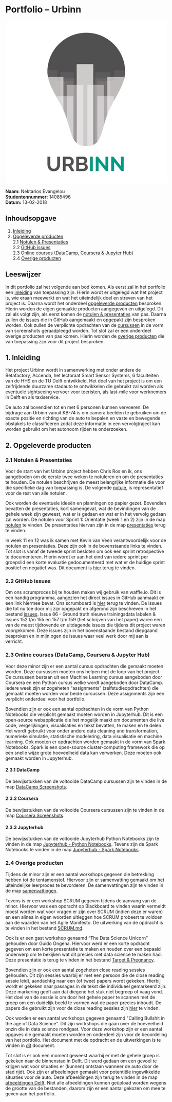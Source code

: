 # Portfolio – Urbinn 

![alt text](https://github.com/NektariosEvangelou/KB-74-Urbinn-Portfolio/blob/master/Portfolio%20Foto's/urbinn_logo.jpg "Urbinn Logo")

**Naam:**	Nektarios Evangelou <br >
**Studentennummer:** 	14085496 <br >
**Datum:** 	13-02-2018 <br >

## Inhoudsopgave
1. [Inleiding](#inleiding)
2. [Opgeleverde producten](#opgeleverde_producten) <br >
  2.1 [Notulen & Presentaties](#notulen_presentaties) <br >
  2.2 [GitHub issues](#github_issues) <br >
  2.3 [Online courses (DataCamp, Coursera & Jupyter Hub)](#online_courses)<br >
  2.4 [Overige producten](#overige_producten)

## Leeswijzer

In dit portfolio zal het volgende aan bod komen. Als eerst zal in het portfolio een [inleiding](#inleiding) van toepassing zijn. 
Hierin wordt er uitgelegd wat het project is, wie eraan meewerkt en wat het uiteindelijk doel en streven van het project is. 
Daarna wordt het onderdeel [opgeleverde producten](#opgeleverde_producten) besproken. 
Hierin worden de eigen gemaakte producten aangegeven en uitgelegd. 
Dit zal als volgt zijn, als eerst komen de [notulen & presentaties](#notulen_presentaties) van pas. 
Daarna zullen de [issues](#github_issues) die in GitHub aangemaakt en opgepakt zijn besproken worden. 
Ook zullen de verplichte opdrachten van de [cursussen](#online_courses) in de vorm van screenshots geraadpleegd worden. 
Tot slot zal er een onderdeel overige producten van pas komen. 
Hierin worden de [overige producten](#overige_producten) die van toepassing zijn voor dit project besproken.

## 1.	Inleiding<a name="inleiding"></a>

Het project Urbinn wordt in samenwerking met onder andere de Betafactory, Accenda, het lectoraat Smart Sensor Systems, 6 faculteiten van de HHS en de TU Delft ontwikkeld. 
Het doel van het project is om een zelfrijdende duurzame stadauto te ontwikkelen die gebruikt zal worden als eventuele sightseeing vervoer voor toeristen, als last-mile voor werknemers in Delft en als taxiservice. 

De auto zal bovendien tot en met 6 personen kunnen vervoeren. De bijdrage aan Urbinn vanuit KB-74 is om camera beelden te gebruiken om de exacte positie en richting van de auto te bepalen en vaste en bewegende obstakels te classificeren zodat deze informatie in een vervolgtraject kan worden gebruikt om het autonoom rijden te onderzoeken.

## 2.	Opgeleverde producten<a name="opgeleverde_producten"></a>

### 2.1	Notulen & Presentaties<a name="notulen_presentaties"></a>

Voor de start van het Urbinn project hebben Chris Ros en ik, ons aangeboden om de eerste twee weken te notuleren en om de presentaties te houden. De notulen beschrijven de meest belangrijke informatie die voor die specifieke dag van toepassing is. De volgende [notule](https://github.com/NektariosEvangelou/KB-74-Urbinn-Portfolio/blob/master/Notulen/Notulen%20(30-08-2017).pdf), is representatief voor de rest van alle notulen. 

Ook worden de eventuele ideeën en planningen op papier gezet. Bovendien bevatten de presentaties, kort samengevat, wat de bevindingen van de gehele week zijn geweest, wat er is gedaan en wat er in het vervolg gedaan zal worden. De notulen voor Sprint 1: Oriëntatie (week 1 en 2) zijn in de map [notulen](https://github.com/NektariosEvangelou/KB-74-Urbinn-Portfolio/tree/master/Notulen) te vinden. De presentaties hiervan zijn in de map [presentaties](https://github.com/NektariosEvangelou/KB-74-Urbinn-Portfolio/tree/master/Presentaties) terug te vinden. 

In week 11 en 12 was ik samen met Kevin van Veen verantwoordelijk voor de notulen en presentaties. Deze zijn ook in de bovenstaande links te vinden. Tot slot is vanaf de tweede sprint besloten om ook een sprint retrospective te documenteren. Hierin wordt er aan het eind van iedere sprint per groepslid een korte evaluatie gedocumenteerd met wat er de huidige sprint positief en negatief was. Dit document is [hier](https://github.com/NektariosEvangelou/KB-74-Urbinn-Portfolio/blob/master/Notulen/Urbinn%20-%20Sprint%20Retrospective%20(24-11-2017%20-%20Sprint%206).pdf) terug te vinden.


### 2.2 GitHub issues<a name="github_issues"></a>

Om ons scrumproces bij te houden maken wij gebruik van waffle.io. Dit is een handig programma, aangezien het direct issues in GitHub aanmaakt en een link hiermee bevat. Ons scrumboard is [hier](https://waffle.io/urbinn/urbinn) terug te vinden. De issues die tot nu toe door mij zijn opgepakt en afgerond zijn beschreven in het bestand [issues](https://github.com/NektariosEvangelou/KB-74-Urbinn-Portfolio/blob/master/GitHub%20Issues/Issues.md). Issue 86 - Ground truth nieuwe trainingsdata labelen & Issues 152 t/m 155 en 157 t/m 159 (het schrijven van het paper) waren een van de meest tijdrovende en uitdagende issues die tijdens dit project waren voorgekomen. Deze issues zijn in het bovenstaande bestand diepgaand besproken en in mijn ogen de issues waar veel werk door mij aan is verricht.

### 2.3 Online courses (DataCamp, Coursera & Jupyter Hub)<a name="online_courses"></a>

Voor deze minor zijn er een aantal cursus opdrachten die gemaakt moeten worden. 
Deze cursussen moeten ons helpen met de loop van het project. 
De cursussen bestaan uit een Machine Learning cursus aangeboden door Coursera en een Python cursus welke wordt aangeboden door DataCamp. 
Iedere week zijn er zogeheten “assignments” (zelfstudieopdrachten) die gemaakt moeten worden voor beide cursussen. 
Deze assignments zijn een verplicht onderdeel voor het portfolio. 

Bovendien zijn er ook een aantal opdrachten in de vorm van Python Notebooks die verplicht gemaakt moeten worden in Jupyterhub. 
Dit is een open-source webapplicatie die het mogelijk maakt om documenten die live code, vergelijkingen, visualisaties en tekst bevatten, te maken en te delen. 
Het wordt gebruikt voor onder andere data cleaning and transformation, numerieke simulatie, statistische modelering, data visualisatie en machine learning. 
Ook moeten er opdrachten worden gemaakt in de vorm van Spark Notebooks. Spark is een open-source cluster-computing framework die op een snelle wijze grote hoeveelheid data kan verwerken. Deze moeten ook gemaakt worden in Jupyterhub. 

#### 2.3.1 DataCamp

De bewijsstukken van de voltooide DataCamp cursussen zijn te vinden in de map [DataCamp Screenshots](https://github.com/NektariosEvangelou/KB-74-Urbinn-Portfolio/tree/master/Datacamp%20Screenshots). 

#### 2.3.2 Coursera 

De bewijsstukken van de voltooide Coursera cursussen zijn te vinden in de map [Coursera Screenshots](https://github.com/NektariosEvangelou/KB-74-Urbinn-Portfolio/tree/master/Coursera%20Screenshots). 

#### 2.3.3 Jupyterhub 

De bewijsstukken van de voltooide Jupyterhub Python Notebooks zijn te vinden in de map [Jupyterhub - Python Notebooks](https://github.com/NektariosEvangelou/KB-74-Urbinn-Portfolio/tree/master/Jupyterhub%20-%20Python%20Notebooks). Tevens zijn de Spark Notebooks te vinden in de map [Jupyterhub - Spark Notebooks](https://github.com/NektariosEvangelou/KB-74-Urbinn-Portfolio/tree/master/Jupyterhub%20-%20Spark%20Notebooks).

### 2.4 Overige producten<a name="overige_producten"></a>

Tijdens de minor zijn er een aantal workshops gegeven die betrekking hebben tot de tentamenstof. Hiervoor zijn er samenvatting gemaakt om het uiteindelijke leerproces te bevorderen. De samenvattingen zijn te vinden in de map [samenvattingen](https://github.com/NektariosEvangelou/KB-74-Urbinn-Portfolio/tree/master/Samenvattingen). 

Tevens is er een workshop SCRUM gegeven tijdens de aanvang van de minor. Hiervoor was een opdracht op Blackboard te vinden waarin vermeldt moest worden wat voor vragen er zijn over SCRUM (indien deze er waren) en een alinea in eigen woorden uitleggen hoe SCRUM probeert te voldoen aan de waarden van het Agile Manifesto. De uitwerking van de opdracht is te vinden in het bestand [SCRUM.md](https://github.com/NektariosEvangelou/KB-74-Urbinn-Portfolio/blob/master/SCRUM%20-%20Workshop/SCRUM.md). 

Ook is er een gast workshop genaamd “The Data Science Unicorn” gehouden door Guido Ongena. Hiervoor werd er een korte opdracht gegeven om een korte presentatie te maken en houden over een bepaald onderwerp om te bekijken wat dit precies met data science te maken had. Deze presentatie is terug te vinden in het bestand [Target & Pregnancy](https://github.com/NektariosEvangelou/KB-74-Urbinn-Portfolio/blob/master/Presentaties/Target%20%26%20Pregnancy.pptx).

Bovendien zijn er ook een aantal zogeheten close reading sessies gehouden. Dit zijn sessies waarbij er met een persoon die de close reading sessie leidt, aandachtig naar een (of twee) papers wordt gekeken. Hierbij wordt er gekeken naar passages in de tekst die individueel gemarkeerd zijn. Deze markering geeft aan dat diegene het stuk niet begreep of vaag vond. Het doel van de sessie is om door het gehele paper te scannen met de groep om een duidelijk beeld te vormen wat de paper precies inhoudt. De papers die gebruikt zijn voor de close reading sessies zijn [hier](https://github.com/NektariosEvangelou/KB-74-Urbinn-Portfolio/tree/master/Documentatie:Papers/Close%20Reading%20Papers) te vinden. 

Ook worden er een aantal workshops gegeven genaamd "Calling Bullshit in the age of Data Science". Dit zijn workshops die gaan over de hoeveelheid onzin die in data science rondgaat. Voor deze workshop zijn er een aantal opgaves die gemaakt moeten worden en onderdeel zijn voor de beoordeling van het portfolio. Het document met de opdracht en de uitwerkingen is te vinden in [dit](https://github.com/NektariosEvangelou/KB-74-Urbinn-Portfolio/blob/master/Calling%20Bullshit/Calling%20Bullshit%20-%20Nektarios%20Evangelou%20(14085496).pdf) document.

Tot slot is er ook een moment geweest waarbij er met de gehele groep is gekeken naar de binnenstad in Delft. Dit werd gedaan om een gevoel te krijgen wat voor situaties er (kunnen) ontstaan wanneer de auto door de stad rijdt. Ook zijn er afbeeldingen gemaakt voor potentiële ingewikkelde situaties voor de auto. Deze afbeeldingen zijn terug te vinden in de map [afbeeldingen Delft](https://github.com/NektariosEvangelou/KB-74-Urbinn-Portfolio/tree/master/Afbeeldingen%20Delft). Niet alle afbeeldingen kunnen geüpload worden wegens de grootte van de bestanden, daarom zijn er een aantal gekozen om mee te geven aan het portfolio.  

